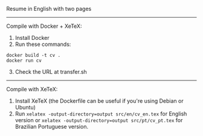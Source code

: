 Resume in English with two pages

---

Compile with Docker + XeTeX:

1. Install Docker
2. Run these commands:
```
docker build -t cv .
docker run cv
```
3. Check the URL at transfer.sh

---

Compile with XeTeX:

1. Install XeTeX (the Dockerfile can be useful if you're using Debian or Ubuntu)
2. Run ```xelatex -output-directory=output src/en/cv_en.tex``` for English version or ```xelatex -output-directory=output src/pt/cv_pt.tex``` for Brazilian Portuguese version.
